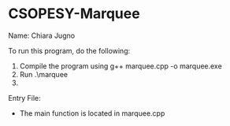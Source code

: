 # CSOPESY-Marquee

Name: Chiara Jugno

To run this program, do the following:
1. Compile the program using g++ marquee.cpp -o marquee.exe
2. Run .\marquee
3. 
Entry File:
- The main function is located in marquee.cpp
